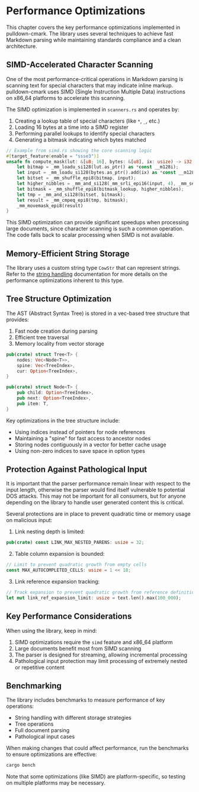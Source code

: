 # Performance Optimizations

This chapter covers the key performance optimizations implemented in pulldown-cmark. The library uses several techniques to achieve fast Markdown parsing while maintaining standards compliance and a clean architecture.

## SIMD-Accelerated Character Scanning

One of the most performance-critical operations in Markdown parsing is scanning text for special characters that may indicate inline markup. pulldown-cmark uses SIMD (Single Instruction Multiple Data) instructions on x86_64 platforms to accelerate this scanning.

The SIMD optimization is implemented in `scanners.rs` and operates by:

1. Creating a lookup table of special characters (like `*`, `_`, etc.)
2. Loading 16 bytes at a time into a SIMD register
3. Performing parallel lookups to identify special characters
4. Generating a bitmask indicating which bytes matched

```rust
// Example from simd.rs showing the core scanning logic
#[target_feature(enable = "ssse3")]
unsafe fn compute_mask(lut: &[u8; 16], bytes: &[u8], ix: usize) -> i32 {
    let bitmap = _mm_loadu_si128(lut.as_ptr() as *const __m128i);
    let input = _mm_loadu_si128(bytes.as_ptr().add(ix) as *const __m128i);
    let bitset = _mm_shuffle_epi8(bitmap, input);
    let higher_nibbles = _mm_and_si128(_mm_srli_epi16(input, 4), _mm_set1_epi8(0x0f));
    let bitmask = _mm_shuffle_epi8(bitmask_lookup, higher_nibbles);
    let tmp = _mm_and_si128(bitset, bitmask);
    let result = _mm_cmpeq_epi8(tmp, bitmask);
    _mm_movemask_epi8(result)
}
```

This SIMD optimization can provide significant speedups when processing large documents, since character scanning is such a common operation. The code falls back to scalar processing when SIMD is not available.

## Memory-Efficient String Storage

The library uses a custom string type `CowStr` that can represent strings. Refer to the [string handling](./string-handling.md) documentation for more details on the performance optimizations inherent to this type.

## Tree Structure Optimization

The AST (Abstract Syntax Tree) is stored in a vec-based tree structure that provides:

1. Fast node creation during parsing
2. Efficient tree traversal
3. Memory locality from vector storage

```rust
pub(crate) struct Tree<T> {
    nodes: Vec<Node<T>>,
    spine: Vec<TreeIndex>,
    cur: Option<TreeIndex>, 
}

pub(crate) struct Node<T> {
    pub child: Option<TreeIndex>,
    pub next: Option<TreeIndex>,
    pub item: T,
}
```

Key optimizations in the tree structure include:

- Using indices instead of pointers for node references
- Maintaining a "spine" for fast access to ancestor nodes
- Storing nodes contiguously in a vector for better cache usage
- Using non-zero indices to save space in option types

## Protection Against Pathological Input

It is important that the parser performance remain linear with respect to the input length, otherwise the parser would find itself vulnerable to potential DOS attacks. This may not be important for all consumers, but for anyone depending on the library to handle user generated content this is critical.

Several protections are in place to prevent quadratic time or memory usage on malicious input:

1. Link nesting depth is limited:
```rust
pub(crate) const LINK_MAX_NESTED_PARENS: usize = 32;
```

2. Table column expansion is bounded:
```rust
// Limit to prevent quadratic growth from empty cells
const MAX_AUTOCOMPLETED_CELLS: usize = 1 << 18;
```

3. Link reference expansion tracking:
```rust
// Track expansion to prevent quadratic growth from reference definitions
let mut link_ref_expansion_limit: usize = text.len().max(100_000);
```


## Key Performance Considerations

When using the library, keep in mind:

1. SIMD optimizations require the `simd` feature and x86_64 platform
2. Large documents benefit most from SIMD scanning
4. The parser is designed for streaming, allowing incremental processing
5. Pathological input protection may limit processing of extremely nested or repetitive content

## Benchmarking

The library includes benchmarks to measure performance of key operations:

- String handling with different storage strategies
- Tree operations
- Full document parsing
- Pathological input cases

When making changes that could affect performance, run the benchmarks to ensure optimizations are effective:

```bash
cargo bench
```

Note that some optimizations (like SIMD) are platform-specific, so testing on multiple platforms may be necessary.
